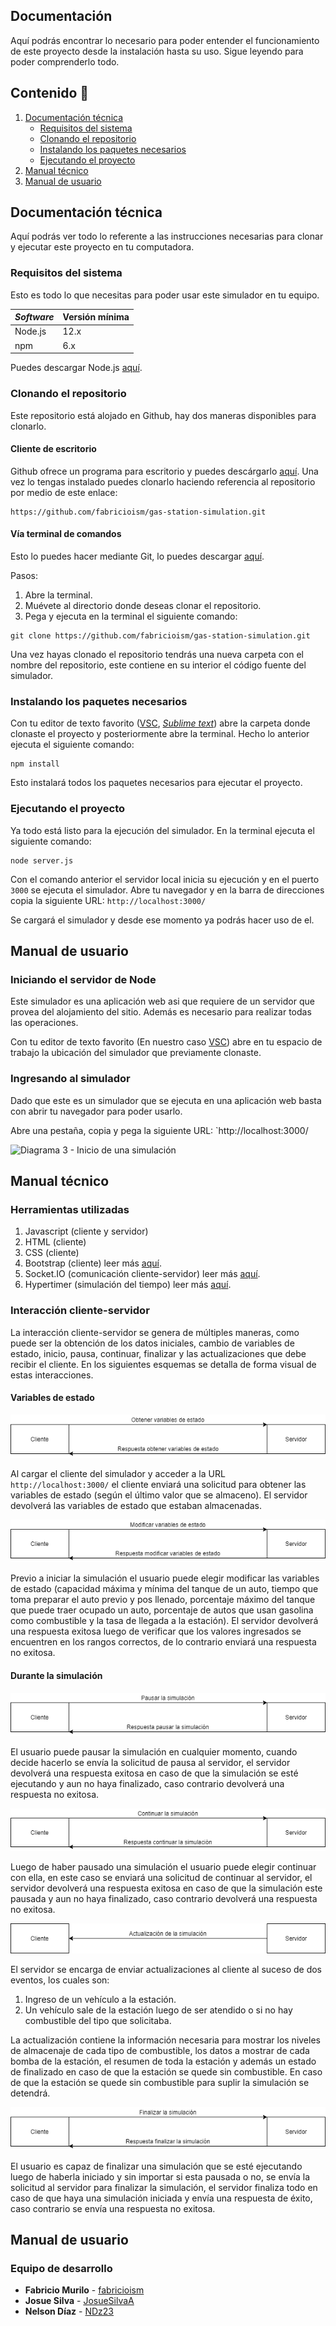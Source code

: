 ## Documentación

Aquí podrás encontrar lo necesario para poder entender el funcionamiento de este proyecto desde la instalación hasta su uso. Sigue leyendo para poder comprenderlo todo.

## Contenido 📘

1. [Documentación técnica](#documentación-técnica)
   - [Requisitos del sistema](#requisitos-del-sistema)
   - [Clonando el repositorio](#clonando-el-repositorio)
   - [Instalando los paquetes necesarios](#instalando-los-paquetes-necesarios)
   - [Ejecutando el proyecto](#ejecutando-el-proyecto)
2. [Manual técnico](#manual-técnico)
3. [Manual de usuario](#manual-de-usuario)

## Documentación técnica

Aquí podrás ver todo lo referente a las instrucciones necesarias para clonar y ejecutar este proyecto en tu computadora.

### Requisitos del sistema

Esto es todo lo que necesitas para poder usar este simulador en tu equipo.

| _Software_ | Versión mínima |
| ---------- | -------------- |
| Node.js    | 12.x           |
| npm        | 6.x            |

Puedes descargar Node.js [aquí](https://nodejs.org/en/).

### Clonando el repositorio

Este repositorio está alojado en Github, hay dos maneras disponibles para clonarlo.

#### Cliente de escritorio

Github ofrece un programa para escritorio y puedes descárgarlo [aquí](https://desktop.github.com/). Una vez lo tengas instalado puedes clonarlo haciendo referencia al repositorio por medio de este enlace:

```
https://github.com/fabricioism/gas-station-simulation.git
```

#### Vía terminal de comandos

Esto lo puedes hacer mediante Git, lo puedes descargar [aquí](https://git-scm.com/).

Pasos:

1. Abre la terminal.
2. Muévete al directorio donde deseas clonar el repositorio.
3. Pega y ejecuta en la terminal el siguiente comando:

```
git clone https://github.com/fabricioism/gas-station-simulation.git
```

Una vez hayas clonado el repositorio tendrás una nueva carpeta con el nombre del repositorio, este contiene en su interior el código fuente del simulador.

### Instalando los paquetes necesarios

Con tu editor de texto favorito ([VSC](https://code.visualstudio.com/), [_Sublime text_](https://www.sublimetext.com/)) abre la carpeta donde clonaste el proyecto y posteriormente abre la terminal. Hecho lo anterior ejecuta el siguiente comando:

```
npm install
```

Esto instalará todos los paquetes necesarios para ejecutar el proyecto.

### Ejecutando el proyecto

Ya todo está listo para la ejecución del simulador. En la terminal ejecuta el siguiente comando:

```
node server.js
```

Con el comando anterior el servidor local inicia su ejecución y en el puerto `3000` se ejecuta el simulador. Abre tu navegador y en la barra de direcciones copia la siguiente URL: `http://localhost:3000/`

Se cargará el simulador y desde ese momento ya podrás hacer uso de el.

## Manual de usuario

### Iniciando el servidor de Node

Este simulador es una aplicación web asi que requiere de un servidor que provea del alojamiento del sitio. Además es necesario para realizar todas las operaciones.

Con tu editor de texto favorito (En nuestro caso [VSC](https://code.visualstudio.com/)) abre en tu espacio de trabajo la ubicación del simulador que previamente clonaste.

### Ingresando al simulador

Dado que este es un simulador que se ejecuta en una aplicación web basta con abrir tu navegador para poder usarlo.

Abre una pestaña, copia y pega la siguiente URL: `http://localhost:3000/

![Diagrama 3 - Inicio de una simulación](images/manual1.png)

## Manual técnico

### Herramientas utilizadas

1. Javascript (cliente y servidor)
2. HTML (cliente)
3. CSS (cliente)
4. Bootstrap (cliente) leer más [aquí](https://getbootstrap.com/).
5. Socket<span>.I</span>O (comunicación cliente-servidor) leer más [aquí](https://socket.io/).
6. Hypertimer (simulación del tiempo) leer más [aquí](https://www.npmjs.com/package/hypertimer).

### Interacción cliente-servidor

La interacción cliente-servidor se genera de múltiples maneras, como puede ser la obtención de los datos iniciales, cambio de variables de estado, inicio, pausa, continuar, finalizar y las actualizaciones que debe recibir el cliente. En los siguientes esquemas se detalla de forma visual de estas interacciones.

#### Variables de estado

![Diagrama 1 - Obtención de variables de estado](images/diagrama1.png)

Al cargar el cliente del simulador y acceder a la URL `http://localhost:3000/` el cliente enviará una solicitud para obtener las variables de estado (según el último valor que se almaceno). El servidor devolverá las variables de estado que estaban almacenadas.

![Diagrama 2 - Modificación de variables de estado](images/diagrama2.png)

Previo a iniciar la simulación el usuario puede elegir modificar las variables de estado (capacidad máxima y mínima del tanque de un auto, tiempo que toma preparar el auto previo y pos llenado, porcentaje máximo del tanque que puede traer ocupado un auto, porcentaje de autos que usan gasolina como combustible y la tasa de llegada a la estación). El servidor devolverá una respuesta exitosa luego de verificar que los valores ingresados se encuentren en los rangos correctos, de lo contrario enviará una respuesta no exitosa.

#### Durante la simulación

![Diagrama 4 - Pausa de una simulación](images/diagrama4.png)

El usuario puede pausar la simulación en cualquier momento, cuando decide hacerlo se envía la solicitud de pausa al servidor, el servidor devolverá una respuesta exitosa en caso de que la simulación se esté ejecutando y aun no haya finalizado, caso contrario devolverá una respuesta no exitosa.

![Diagrama 5 - Continuación de una simulación](images/diagrama5.png)

Luego de haber pausado una simulación el usuario puede elegir continuar con ella, en este caso se enviará una solicitud de continuar al servidor, el servidor devolverá una respuesta exitosa en caso de que la simulación este pausada y aun no haya finalizado, caso contrario devolverá una respuesta no exitosa.

![Diagrama 6 - Actualización de una simulación](images/diagrama6.png)

El servidor se encarga de enviar actualizaciones al cliente al suceso de dos eventos, los cuales son:

1. Ingreso de un vehículo a la estación.
2. Un vehículo sale de la estación luego de ser atendido o si no hay combustible del tipo que solicitaba.

La actualización contiene la información necesaria para mostrar los niveles de almacenaje de cada tipo de combustible, los datos a mostrar de cada bomba de la estación, el resumen de toda la estación y además un estado de finalizado en caso de que la estación se quede sin combustible. En caso de que la estación se quede sin combustible para suplir la simulación se detendrá.

![Diagrama 7 - Finalización de una simulación](images/diagrama7.png)

El usuario es capaz de finalizar una simulación que se esté ejecutando luego de haberla iniciado y sin importar si esta pausada o no, se envía la solicitud al servidor para finalizar la simulación, el servidor finaliza todo en caso de que haya una simulación iniciada y envía una respuesta de éxito, caso contrario se envía una respuesta no exitosa.

## Manual de usuario

### Equipo de desarrollo

- **Fabricio Murilo** - [fabricioism](https://github.com/fabricioism)
- **Josue Silva** - [JosueSilvaA](https://github.com/JosueSilvaA)
- **Nelson Díaz** - [NDz23](https://github.com/NDz23)
